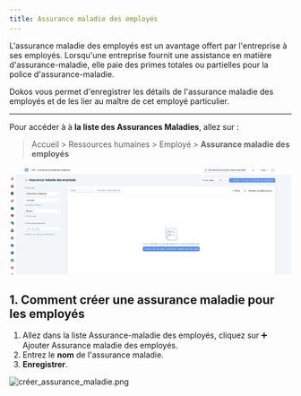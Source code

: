 ```yaml
---
title: Assurance maladie des employés
---
```


L'assurance maladie des employés est un avantage offert par l'entreprise à ses employés. Lorsqu'une entreprise fournit une assistance en matière d'assurance-maladie, elle paie des primes totales ou partielles pour la police d'assurance-maladie.

Dokos vous permet d'enregistrer les détails de l'assurance maladie des employés et de les lier au maître de cet employé particulier.

---

Pour accéder à à **la liste des Assurances Maladies**, allez sur :

> Accueil > Ressources humaines > Employé > **Assurance maladie des employés**

![liste_assurance_maladie.png](/content/rh/health-insurance/liste_assurance_maladie.png)

## 1. Comment créer une assurance maladie pour les employés

1. Allez dans la liste Assurance-maladie des employés, cliquez sur :heavy_plus_sign: Ajouter Assurance maladie des employés.
2. Entrez le **nom** de l'assurance maladie.
3. **Enregistrer**.

![créer_assurance_maladie.png](/content/rh/health-insurance/créer_assurance_maladie.png)